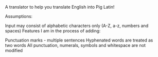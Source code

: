 A translator to help you translate English into Pig Latin!

Assumptions:

Input may consist of alphabetic characters only (A-Z, a-z, numbers and spaces)
Features I am in the process of adding:

Punctuation marks - multiple sentences
Hyphenated words are treated as two words
All punctuation, numerals, symbols and whitespace are not modified